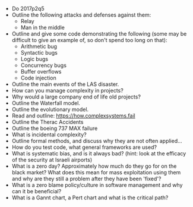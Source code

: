- Do 2017p2q5
- Outline the following attacks and defenses against them:
  - Relay
  - Man in the middle
- Outline and give some code demonstrating the following (some may be
difficult to give an example of, so don't spend too long on that):
  - Arithmetic bug
  - Syntactic bugs
  - Logic bugs
  - Concurrency bugs
  - Buffer overflows
  - Code injection
- Outline the main events of the LAS disaster.
- How can you manage complexity in projects?
- Why would a large company end of life old projects?
- Outline the Waterfall model.
- Outline the evolutionary model.
- Read and outline: https://how.complexsystems.fail
- Outline the Therac Accidents
- Outline the boeing 737 MAX failure
- What is incidental complexity?
- Outline formal methods, and discuss why they are not often applied...
- How do you test code, what general frameworks are used?
- What is systematic bias, and is it always bad? (hint: look at the efficacy of the security at Israeli airports)
- What is a zero day? Approximately how much do they go for on the black market? What does this mean for mass exploitation using them and why are they still a problem after they have been 'fixed'?
- What is a zero blame policy/culture in software management and why can it be beneficial?
- What is a Gannt chart, a Pert chart and what is the critical path?
